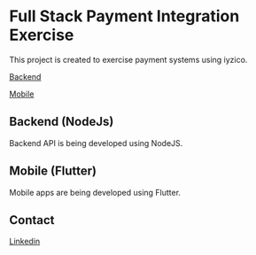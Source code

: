 # Full Stack Payment Integration Exercise
This project is created to exercise payment systems using iyzico.

[Backend](https://github.com/dkaangulhan/payment-exercise-server)

[Mobile](https://github.com/dkaangulhan/payment-exercise-mobile)

## Backend (NodeJs)
Backend API is being developed using NodeJS. 

## Mobile (Flutter)
Mobile apps are being developed using Flutter.

## Contact
[Linkedin](https://www.linkedin.com/in/kaangulhan/)
